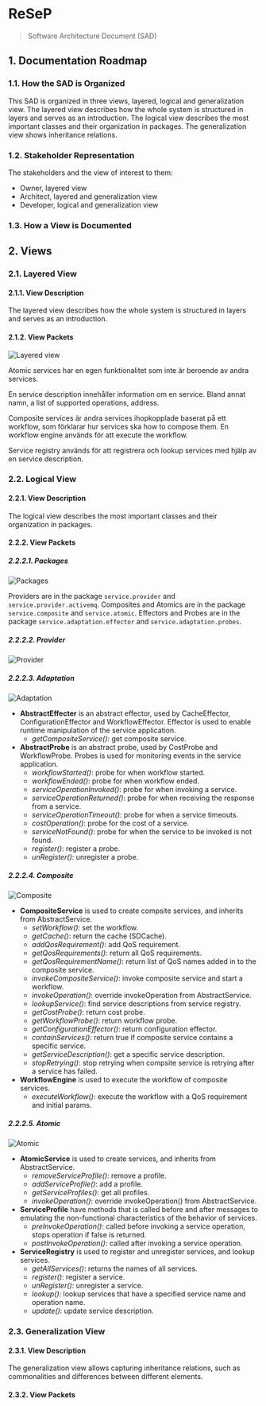 # ReSeP

> Software Architecture Document (SAD)



## 1. Documentation Roadmap

### 1.1. How the SAD is Organized

This SAD is organized in three views, layered, logical and generalization view.
The layered view describes how the whole system is structured in layers and
serves as an introduction. The logical view describes the most important classes
and their organization in packages. The generalization view shows inheritance relations.

### 1.2. Stakeholder Representation

The stakeholders and the view of interest to them:

* Owner, layered view
* Architect, layered and generalization view
* Developer, logical and generalization view

### 1.3. How a View is Documented



## 2. Views


### 2.1. Layered View

#### 2.1.1. View Description

The layered view describes how the whole system is structured in layers and
serves as an introduction.

#### 2.1.2. View Packets

![Layered view](layered.png)

Atomic services har en egen funktionalitet som inte är beroende av andra services.

En service description innehåller information om en service. Bland annat namn,
a list of supported operations, address.

Composite services är andra services ihopkopplade baserat på ett workflow, som
förklarar hur services ska how to compose them.
En workflow engine används för att execute the workflow.

Service registry används för att registrera och lookup services med hjälp av en
service description.


### 2.2. Logical View

#### 2.2.1. View Description

The logical view describes the most important classes and their organization in
packages.

#### 2.2.2. View Packets

##### 2.2.2.1. Packages

![Packages](packages.png)

Providers are in the package `service.provider` and `service.provider.activemq`.
Composites and Atomics are in the package `service.composite` and
`service.atomic`.
Effectors and Probes are in the package `service.adaptation.effector` and
`service.adaptation.probes`.

##### 2.2.2.2. Provider

![Provider](providers.png)

##### 2.2.2.3. Adaptation

![Adaptation](adaptation.png)

* **AbstractEffecter** is an abstract effector, used by CacheEffector,
  ConfigurationEffector and WorkflowEffector. Effector is used to enable
  runtime manipulation of the service application.
  * *getCompositeService()*: get composite service.
* **AbstractProbe** is an abstract probe, used by CostProbe and WorkflowProbe.
  Probes is used for monitoring events in the service application.
  * *workflowStarted()*: probe for when workflow started.
  * *workflowEnded()*: probe for when workflow ended.
  * *serviceOperationInvoked()*: probe for when invoking a service.
  * *serviceOperationReturned()*: probe for when receiving the response from
    a service.
  * *serviceOperationTimeout()*: probe for when a service timeouts.
  * *costOperation()*: probe for the cost of a service.
  * *serviceNotFound()*: probe for when the service to be invoked is not found.
  * *register()*: register a probe.
  * *unRegister()*: unregister a probe.

##### 2.2.2.4. Composite

![Composite](compsite.png)

* **CompositeService** is used to create compsite services, and inherits from
  AbstractService.
  * *setWorkflow()*: set the workflow.
  * *getCache()*: return the cache (SDCache).
  * *addQosRequirement()*: add QoS requirement.
  * *getQosRequirements()*: return all QoS requirements.
  * *getQosRequirementName()*: return list of QoS names added in to the
    composite service.
  * *invokeCompositeService()*: invoke composite service and start a workflow.
  * *invokeOperation()*: override invokeOperation from AbstractService.
  * *lookupService()*: find service descriptions from service registry.
  * *getCostProbe()*: return cost probe.
  * *getWorkflowProbe()*: return workflow probe.
  * *getConfigurationEffector()*: return configuration effector.
  * *containServices()*: return true if composite service contains a specific
    service.
  * *getServiceDescription()*: get a specific service description.
  * *stopRetrying()*: stop retrying when compsite service is retrying after
    a service has failed.
* **WorkflowEngine** is used to execute the workflow of composite services.
  * *executeWorkflow()*: execute the workflow with a QoS requirement and
    initial params.

##### 2.2.2.5. Atomic

![Atomic](atomic.png)

* **AtomicService** is used to create services, and inherits from
  AbstractService.
  * *removeServiceProfile()*: remove a profile.
  * *addServiceProfile()*: add a profile.
  * *getServiceProfiles()*: get all profiles.
  * *invokeOperation()*: override invokeOperation() from AbstractService.
* **ServiceProfile** have methods that is called before and after messages to
  emulating the non-functional characteristics of the behavior of services.
  * *preInvokeOperation()*: called before invoking a service operation, stops
    operation if false is returned.
  * *postInvokeOperation()*: called after invoking a service operation.
* **ServiceRegistry** is used to register and unregister services, and lookup
  services.
  * *getAllServices()*: returns the names of all services.
  * *register()*: register a service.
  * *unRegister()*: unregister a service.
  * *lookup()*: lookup services that have a specified service name and
    operation name.
  * *update()*: update service description.


### 2.3. Generalization View

#### 2.3.1. View Description

The generalization view allows capturing inheritance relations, such as
commonalities and differences between different elements.

#### 2.3.2. View Packets
